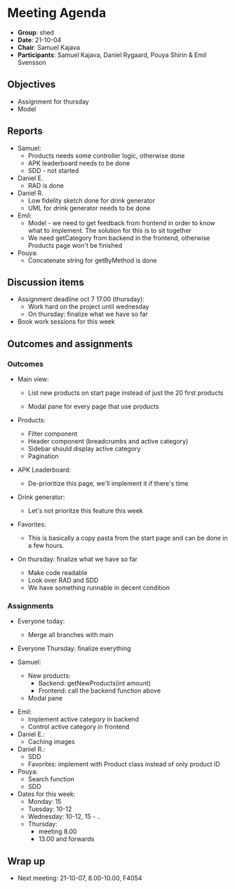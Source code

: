 # Meeting Agenda 

- **Group**:        shed
- **Date**: 21-10-04
- **Chair**:        Samuel Kajava
- **Participants**: Samuel Kajava, Daniel Rygaard, Pouya Shirin & Emil Svensson

## Objectives

* Assignment for thursday
* Model

## Reports

* Samuel:
  * Products needs some controller logic, otherwise done
  * APK leaderboard needs to be done
  * SDD - not started
* Daniel E.
  * RAD is done
* Daniel R.
  * Low fidelity sketch done for drink generator
  * UML for drink generator needs to be done
* Emil:
  * Model - we need to get feedback from frontend in order to know what to implement. The solution for this is to sit together
  * We need getCategory from backend in the frontend, otherwise Products page won't be finished
* Pouya:
  * Concatenate string for getByMethod is done

## Discussion items

* Assignment deadline oct 7 17.00 (thursday):
  * Work hard on the project until wednesday
  * On thursday: finalize what we have so far
* Book work sessions for this week

## Outcomes and assignments

### Outcomes

* Main view:

  * List new products on start page instead of just the 20 first products

  * Modal pane for every page that use products

* Products:

  * Filter component
  * Header component (breadcrumbs and active category)
  * Sidebar should display active category
  * Pagination

* APK Leaderboard:

  * De-prioritize this page, we'll implement it if there's time

* Drink generator:

  * Let's not prioritze this feature this week

* Favorites:

  * This is basically a copy pasta from the start page and can be done in a few hours.

* On thursday: finalize what we have so far

  * Make code readable
  * Look over RAD and SDD
  * We have something runnable in decent condition

### Assignments

* Everyone today:
  * Merge all branches with main
* Everyone Thursday: finalize everything

* Samuel:
  * New products:
    - Backend: getNewProducts(int amount)
    - Frontend: call the backend function above
  * Modal pane

- Emil:
  - Implement active category in backend
  - Control active category in frontend
- Daniel E.:
  - Caching images
- Daniel R.:
  - SDD
  - Favorites: implement with Product class instead of only product ID
- Pouya:
  - Search function
  - SDD
- Dates for this week:
  - Monday: 15
  - Tuesday: 10-12
  - Wednesday: 10-12, 15 - ..
  - Thursday: 
    - meeting 8.00
    - 13.00 and forwards



## Wrap up

* Next meeting: 21-10-07,  8.00-10.00, F4054
